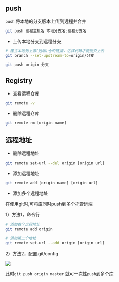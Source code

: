 <!--
 * @Description: 
 * @Version: 
 * @Autor: DaLao
 * @Email: dalao_li@163.com
 * @Date: 2021-01-25 23:07:05
 * @LastEditors: DaLao
 * @LastEditTime: 2022-01-12 08:27:50
-->

## push

`push` 将本地的分支版本上传到远程并合并

```sh
git push 远程主机名 本地分支名:远程分支名
```

- 上传本地分支到远程分支

```sh
# 建立本地到上游(远端)仓的链接，这样代码才能提交上去
git branch --set-upstream-to=origin/分支

git push origin 分支
```

## Registry

- 查看远程仓库

```sh
git remote -v
```

- 删除远程仓库

```sh
git remote rm [origin name]
```

## 远程地址

- 删除远程地址

```sh
git remote set-url --del origin [origin url]
```

- 添加远程地址

```sh
git remote add [origin name] [origin url]
```

- 添加多个远程地址

在使用git时,可将库同时push到多个托管远端

1）方法1，命令行
  
```sh
# 添加首个远程地址
git remote add origin 

# 添加第二个地址
git remote set-url --add origin [origin url]
```

2）方法2，配置.git/config

![](https://cdn.hurra.ltd/img/20211214220953.png) 

此时`git push origin master` 就可一次性`push`到多个库


